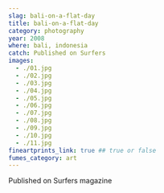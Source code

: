 ```yaml
---
slag: bali-on-a-flat-day
title: bali-on-a-flat-day
category: photography
year: 2008
where: bali, indonesia
catch: Published on Surfers
images:
  - ./01.jpg
  - ./02.jpg
  - ./03.jpg
  - ./04.jpg
  - ./05.jpg
  - ./06.jpg
  - ./07.jpg
  - ./08.jpg
  - ./09.jpg
  - ./10.jpg
  - ./11.jpg
fineartprints_link: true ## true or false
fumes_category: art
---
```


Published on Surfers magazine

